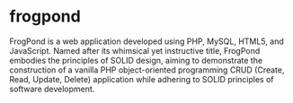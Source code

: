# frogpond
FrogPond is a web application developed using PHP, MySQL, HTML5, and JavaScript. Named after its whimsical yet instructive title, FrogPond embodies the principles of SOLID design, aiming to demonstrate the construction of a vanilla PHP object-oriented programming CRUD (Create, Read, Update, Delete) application while adhering to SOLID principles of software development.
